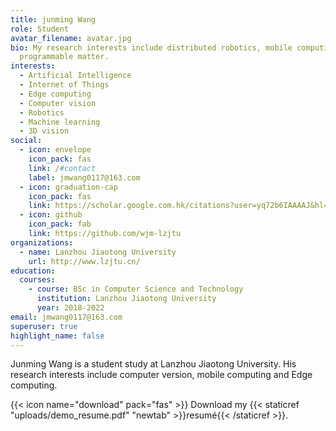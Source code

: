 ```yaml
---
title: junming Wang
role: Student
avatar_filename: avatar.jpg
bio: My research interests include distributed robotics, mobile computing and
  programmable matter.
interests:
  - Artificial Intelligence
  - Internet of Things
  - Edge computing
  - Computer vision
  - Robotics
  - Machine learning
  - 3D vision
social:
  - icon: envelope
    icon_pack: fas
    link: /#contact
    label: jmwang0117@163.com
  - icon: graduation-cap
    icon_pack: fas
    link: https://scholar.google.com.hk/citations?user=yq72b6IAAAAJ&hl=zh-CN
  - icon: github
    icon_pack: fab
    link: https://github.com/wjm-lzjtu
organizations:
  - name: Lanzhou Jiaotong University
    url: http://www.lzjtu.cn/
education:
  courses:
    - course: BSc in Computer Science and Technology
      institution: Lanzhou Jiaotong University
      year: 2018-2022
email: jmwang0117@163.com
superuser: true
highlight_name: false
---
```

Junming Wang is a student study at Lanzhou Jiaotong University. His research interests include computer version, mobile computing and Edge computing. 

{{< icon name="download" pack="fas" >}} Download my {{< staticref "uploads/demo_resume.pdf" "newtab" >}}resumé{{< /staticref >}}.
